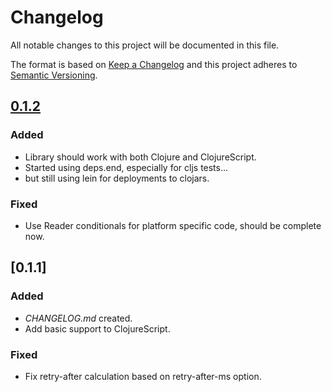 # Changelog

All notable changes to this project will be documented in this file.

The format is based on [Keep a Changelog](http://keepachangelog.com)
and this project adheres to [Semantic Versioning](http://semver.org/spec/v2.0.0.html).


## [0.1.2]
### Added
- Library should work with both Clojure and ClojureScript.
- Started using deps.end, especially for cljs tests...
- but still using lein for deployments to clojars.
### Fixed
- Use Reader conditionals for platform specific code, should be
  complete now.


## [0.1.1]
### Added
- _CHANGELOG.md_ created.
- Add basic support to ClojureScript.
### Fixed
- Fix retry-after calculation based on retry-after-ms option.


[Unreleased]: https://github.com/fpischedda/interruttore/compare/0.1.1...HEAD

[0.1.2]: https://github.com/fpischedda/interruttore/releases/tag/0.1.2
